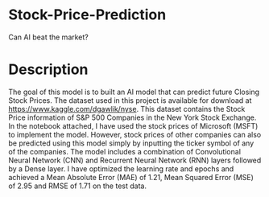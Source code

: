 # Stock-Price-Prediction
Can AI beat the market?
# Description
The goal of this model is to built an AI model that can predict future Closing Stock Prices. The dataset used in this project is available for download at https://www.kaggle.com/dgawlik/nyse. This dataset contains the Stock Price information of S&P 500 Companies in the New York Stock Exchange. In the notebook attached, I have used the stock prices of Microsoft (MSFT) to implement the model. However, stock prices of other companies can also be predicted using this model simply by inputting the ticker symbol of any of the companies. The model includes a combination of Convolutional Neural Network (CNN) and Recurrent Neural Network (RNN) layers followed by a Dense layer. I have optimized the learning rate and epochs and achieved a Mean Absolute Error (MAE) of 1.21, Mean Squared Error (MSE) of 2.95 and RMSE of 1.71 on the test data.
